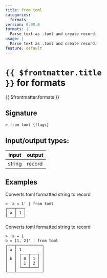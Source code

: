 ```yaml
---
title: from toml
categories: |
  formats
version: 0.90.0
formats: |
  Parse text as .toml and create record.
usage: |
  Parse text as .toml and create record.
feature: default
---
```


<!-- This file is automatically generated. Please edit the command in https://github.com/nushell/nushell instead. -->

# <code>{{ $frontmatter.title }}</code> for formats

<div class='command-title'>{{ $frontmatter.formats }}</div>

## Signature

`> from toml {flags} `

## Input/output types:

| input  | output |
| ------ | ------ |
| string | record |

## Examples

Converts toml formatted string to record

```nushell
> 'a = 1' | from toml
╭───┬───╮
│ a │ 1 │
╰───┴───╯
```

Converts toml formatted string to record

```nushell
> 'a = 1
b = [1, 2]' | from toml
╭───┬───────────╮
│ a │ 1         │
│   │ ╭───┬───╮ │
│ b │ │ 0 │ 1 │ │
│   │ │ 1 │ 2 │ │
│   │ ╰───┴───╯ │
╰───┴───────────╯
```
